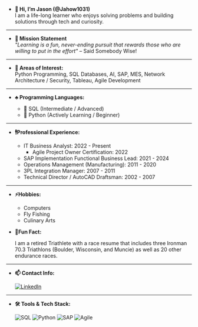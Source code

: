 - **👋 Hi, I’m Jason (@Jahow1031)**  
  I am a life-long learner who enjoys solving problems and building solutions through tech and curiosity.

---

- **👀 Mission Statement**    
  *"Learning is a fun, never-ending pursuit that rewards those who are willing to put in the effort"* – Said Somebody Wise!

---

- **🤖 Areas of Interest:**  
  Python Programming, SQL Databases, AI, SAP, MES, Network Architecture / Security, Tableau, Agile Development

---
- **♣️ Programming Languages:**
  
    - 💪 SQL (Intermediate / Advanced)
    - 🐍 Python (Actively Learning / Beginner)
---      
- **🕴️Professional Experience:**
    
    - IT Business Analyst: 2022 - Present
        - Agile Project Owner Certification: 2022
    - SAP Implementation Functional Business Lead: 2021 - 2024 
    - Operations Management (Manufacturing): 2011 - 2020
    - 3PL Integration Manager: 2007 - 2011
    - Technical Director / AutoCAD Draftsman: 2002 - 2007
---
- **⚡Hobbies:**
    - Computers
    - Fly Fishing
    - Culinary Arts
      
- **🚴Fun Fact:**
  
    I am a retired Triathlete with a race resume that includes three Ironman 70.3 Triathlons (Boulder, Wisconsin, and Muncie) as well as 20 other endurance races.

---

- **📫 Contact Info:**

  [![LinkedIn](https://img.shields.io/badge/LinkedIn-Connect-blue?style=flat&logo=linkedin)](https://www.linkedin.com/in/jason-howard-70769074)  

---

- **🛠️ Tools & Tech Stack:**

  ![SQL](https://img.shields.io/badge/SQL-003B57?style=for-the-badge&logo=postgresql&logoColor=white)
  ![Python](https://img.shields.io/badge/Python-3776AB?style=for-the-badge&logo=python&logoColor=white)
  ![SAP](https://img.shields.io/badge/SAP-0FAAFF?style=for-the-badge&logo=sap&logoColor=white)
  ![Agile](https://img.shields.io/badge/Agile-0052CC?style=for-the-badge&logo=jira&logoColor=white)


<!---
Jahow1031/Jahow1031 is a ✨ special ✨ repository because its `README.md` (this file) appears on your GitHub profile.
You can click the Preview link to take a look at your changes.
--->

